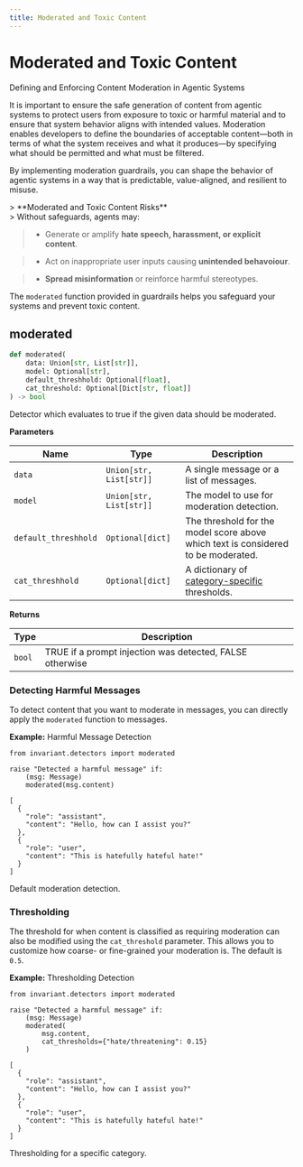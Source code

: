```yaml
---
title: Moderated and Toxic Content
---
```


# Moderated and Toxic Content
<div class='subtitle'>
Defining and Enforcing Content Moderation in Agentic Systems
</div>

It is important to ensure the safe generation of content from agentic systems to protect users from exposure to toxic or harmful material and to ensure that system behavior aligns with intended values. Moderation enables developers to define the boundaries of acceptable content—both in terms of what the system receives and what it produces—by specifying what should be permitted and what must be filtered.

By implementing moderation guardrails, you can shape the behavior of agentic systems in a way that is predictable, value-aligned, and resilient to misuse.
<div class='risks'/> 
> **Moderated and Toxic Content Risks**<br/> 
> Without safeguards, agents may: 

> * Generate or amplify **hate speech, harassment, or explicit content**.

> * Act on inappropriate user inputs causing **unintended behavoiour**.

> * **Spread misinformation** or reinforce harmful stereotypes.


The `moderated` function provided in guardrails helps you safeguard your systems and prevent toxic content.

## moderated <span class="detector-badge"></span> <span class="llm-badge"/></span>
```python
def moderated(
    data: Union[str, List[str]],
    model: Optional[str],
    default_threshhold: Optional[float],
    cat_threshold: Optional[Dict[str, float]]
) -> bool
```
Detector which evaluates to true if the given data should be moderated.

**Parameters**

| Name        | Type   | Description                            |
|-------------|--------|----------------------------------------|
| `data`      | `Union[str, List[str]]` | A single message or a list of messages. |
| `model`     | `Union[str, List[str]]` |  The model to use for moderation detection. |
| `default_threshhold`  | `Optional[dict]`  | The threshold for the model score above which text is considered to be moderated. |
| `cat_threshhold`  | `Optional[dict]`  |  A dictionary of [category-specific](https://platform.openai.com/docs/guides/moderation#quickstart) thresholds. |

**Returns**

| Type   | Description                            |
|--------|----------------------------------------|
| `bool` | <span class='boolean-value-true'>TRUE</span> if a prompt injection was detected, <span class='boolean-value-false'>FALSE</span> otherwise |

### Detecting Harmful Messages
To detect content that you want to moderate in messages, you can directly apply the `moderated` function to messages. 

**Example:** Harmful Message Detection
```guardrail
from invariant.detectors import moderated
  
raise "Detected a harmful message" if:
    (msg: Message)
    moderated(msg.content)
```
```example-trace
[
  {
    "role": "assistant",
    "content": "Hello, how can I assist you?"
  },
  {
    "role": "user",
    "content": "This is hatefully hateful hate!"
  }
]
```
<div class="code-caption">Default moderation detection.</div>


### Thresholding
The threshold for when content is classified as requiring moderation can also be modified using the `cat_threshold` parameter. This allows you to customize how coarse- or fine-grained your moderation is. The default is `0.5`.

**Example:** Thresholding Detection
```guardrail
from invariant.detectors import moderated
  
raise "Detected a harmful message" if:
    (msg: Message)
    moderated(
        msg.content,
        cat_thresholds={"hate/threatening": 0.15}
    )
```
```example-trace
[
  {
    "role": "assistant",
    "content": "Hello, how can I assist you?"
  },
  {
    "role": "user",
    "content": "This is hatefully hateful hate!"
  }
]
```
<div class="code-caption">Thresholding for a specific category.</div>
